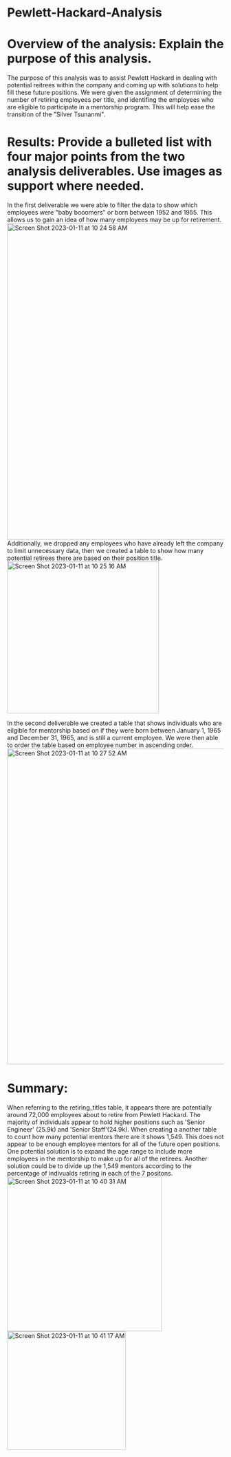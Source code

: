 # Pewlett-Hackard-Analysis
# Overview of the analysis: Explain the purpose of this analysis.
The purpose of this analysis was to assist Pewlett Hackard in dealing with potential reitrees within the company and coming up with solutions to help fill these future positions. We were given the assignment of determining the number of retiring employees per title, and identifing the employees who are eligible to participate in a mentorship program. This will help ease the transition of the "Silver Tsunanmi".
# Results: Provide a bulleted list with four major points from the two analysis deliverables. Use images as support where needed.
In the first deliverable we were able to filter the data to show which employees were "baby booomers" or born between 1952 and 1955. This allows us to gain an idea of how many employees may be up for retirement.
<img width="736" alt="Screen Shot 2023-01-11 at 10 24 58 AM" src="https://user-images.githubusercontent.com/117120227/211887595-58088397-8d8c-4f23-85ee-d58e342cd8c6.png">
Additionally, we dropped any employees who have already left the company to limit unnecessary data, then we created a table to show how many potential retirees there are based on their position title.
<img width="353" alt="Screen Shot 2023-01-11 at 10 25 16 AM" src="https://user-images.githubusercontent.com/117120227/211887642-94fac625-477b-405c-b86a-1f4459bff92f.png">

In the second deliverable we created a table that shows individuals who are eilgible for mentorship based on if they were born between January 1, 1965 and December 31, 1965, and is still a current employee. We were then able to order the table based on employee number in ascending order. 
<img width="734" alt="Screen Shot 2023-01-11 at 10 27 52 AM" src="https://user-images.githubusercontent.com/117120227/211888176-101b99f7-8238-408f-bac2-3a80904fe9d5.png">
# Summary:
When referring to the retiring_titles table, it appears there are potentially around 72,000 employees about to retire from Pewlett Hackard. The majority of individuals appear to hold higher positions such as 'Senior Engineer' (25.9k) and 'Senior Staff'(24.9k). When creating a another table to count how many potential mentors there are it shows 1,549. This does not appear to be enough employee mentors for all of the future open positions. One potential solution is to expand the age range to include more employees in the mentorship to make up for all of the retirees. Another solution could be to divide up the 1,549 mentors according to the percentage of indivualds retiring in each of the 7 positons.
<img width="359" alt="Screen Shot 2023-01-11 at 10 40 31 AM" src="https://user-images.githubusercontent.com/117120227/211890780-23b4aad0-dfe4-416a-948f-ad7a3f5c57f4.png">
<img width="276" alt="Screen Shot 2023-01-11 at 10 41 17 AM" src="https://user-images.githubusercontent.com/117120227/211890944-6892e72f-ac4a-4dcf-8433-0f0f5d1f2d23.png">



